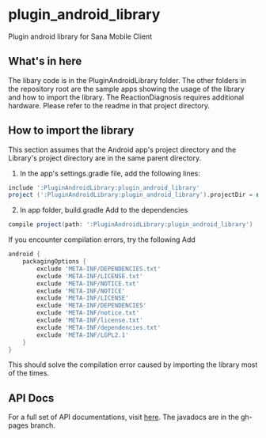 plugin_android_library
======================

Plugin android library for Sana Mobile Client

What's in here
--------------
The libary code is in the PluginAndroidLibrary folder.
The other folders in the repository root are the sample apps showing the usage of the library and how to import the library. The ReactionDiagnosis requires additional hardware. Please refer to the readme in that project directory.

How to import the library
-------------------------
This section assumes that the Android app's project directory and the Library's project directory are in the same parent directory.

1. In the app's settings.gradle file, add the following lines:
```gradle
include ':PluginAndroidLibrary:plugin_android_library'
project (':PluginAndroidLibrary:plugin_android_library').projectDir = new File(settingsDir, '../PluginAndroidLibrary/plugin_android_library')
```
2. In app folder, build.gradle
Add to the dependencies
```gradle
compile project(path: ':PluginAndroidLibrary:plugin_android_library')
```
If you encounter compilation errors, try the following
Add
```gradle
android {
    packagingOptions {
        exclude 'META-INF/DEPENDENCIES.txt'
        exclude 'META-INF/LICENSE.txt'
        exclude 'META-INF/NOTICE.txt'
        exclude 'META-INF/NOTICE'
        exclude 'META-INF/LICENSE'
        exclude 'META-INF/DEPENDENCIES'
        exclude 'META-INF/notice.txt'
        exclude 'META-INF/license.txt'
        exclude 'META-INF/dependencies.txt'
        exclude 'META-INF/LGPL2.1'
    }
}
```
This should solve the compilation error caused by importing the library most of the times.

API Docs
--------
For a full set of API documentations, visit [here](http://didihl.github.io/plugin_android_library/apidocs).
The javadocs are in the gh-pages branch.

